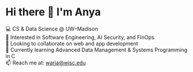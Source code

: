 # Hi there 👋 I'm Anya

💻 CS & Data Science @ UW–Madison  
🔬 Interested in Software Engineering, AI Security, and FinOps  
👯 Looking to collaborate on web and app development  
🌱 Currently learning Advanced Data Management & Systems Programming in C  
📫 Reach me at: waria@wisc.edu  

